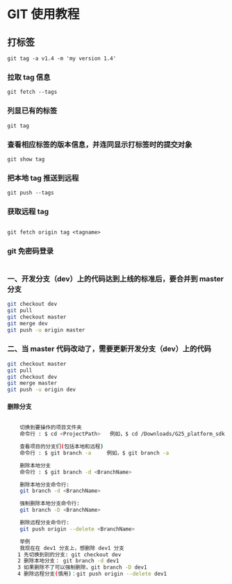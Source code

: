 # GIT 使用教程

## 打标签

```
git tag -a v1.4 -m 'my version 1.4'

```

### 拉取 tag 信息

```
git fetch --tags
```

### 列显已有的标签

```
git tag
```

### 查看相应标签的版本信息，并连同显示打标签时的提交对象

```
git show tag
```

### 把本地 tag 推送到远程

```
git push --tags
```

### 获取远程 tag

```

git fetch origin tag <tagname>
```

### git 免密码登录

```

```

### 一、开发分支（dev）上的代码达到上线的标准后，要合并到 master 分支

```bash
git checkout dev
git pull
git checkout master
git merge dev
git push -u origin master
```

### 二、当 master 代码改动了，需要更新开发分支（dev）上的代码

```bash
git checkout master
git pull
git checkout dev
git merge master
git push -u origin dev
```

#### 删除分支

```bash

    切换到要操作的项目文件夹
    命令行 : $ cd <ProjectPath>   例如，$ cd /Downloads/G25_platform_sdk

    查看项目的分支们(包括本地和远程)
    命令行 : $ git branch -a     例如，$ git branch -a

    删除本地分支
    命令行 : $ git branch -d <BranchName>

    删除本地分支命令行:
    git branch -d <BranchName>

    强制删除本地分支命令行:
    git branch -D <BranchName>

    删除远程分支命令行:
    git push origin --delete <BranchName>

    举例
    我现在在 dev1 分支上，想删除 dev1 分支
　　1 先切换到别的分支: git checkout dev
　　2 删除本地分支： git branch -d dev1
　　3 如果删除不了可以强制删除，git branch -D dev1
　　4 删除远程分支(慎用)：git push origin --delete dev1

```
